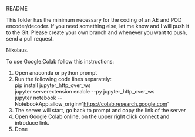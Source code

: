README

This folder has the minimum necessary for the coding of an AE and POD encoder/decoder. If you need something else, 
let me know and I will push it to the Git. Please create your own branch and whenever you want to push, 
send a pull request.

Nikolaus.


To use Google.Colab follow this instructions:
1. Open anaconda or python prompt
2. Run the following code lines separately: <br>
pip install jupyter_http_over_ws <br>
jupyter serverextension enable --py jupyter_http_over_ws <br>
jupyter notebook --NotebookApp.allow_origin='https://colab.research.google.com'
3. The server will start, go back to prompt and copy the link of the server
4. Open Google Colab online, on the upper right click connect and introduce link.
5. Done